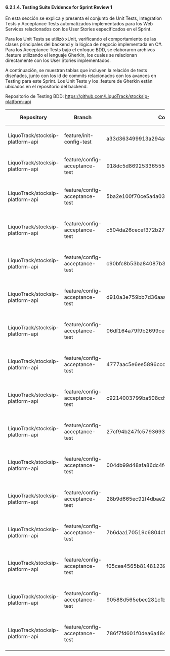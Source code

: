 #### 6.2.1.4. Testing Suite Evidence for Sprint Review 1 ####

En esta sección se explica y presenta el conjunto de Unit Tests, Integration Tests y Acceptance Tests automatizados implementados para los Web Services relacionados con los User Stories especificados en el Sprint.

Para los Unit Tests se utilizó xUnit, verificando el comportamiento de las clases principales del backend y la lógica de negocio implementada en C#. Para los Acceptance Tests bajo el enfoque BDD, se elaboraron archivos .feature utilizando el lenguaje Gherkin, los cuales se relacionan directamente con los User Stories implementados.

A continuación, se muestran tablas que incluyen la relación de tests diseñados, junto con los id de commits relacionados con los avances en Testing para este Sprint. Los Unit Tests y los .feature de Gherkin están ubicados en el repositorio del backend.

Repositorio de Testing BDD: https://github.com/LiquoTrack/stocksip-platform-api

| Repository                       | Branch                         | Commit Id                                | Commit Message                                       | Commited On |
|----------------------------------|--------------------------------|------------------------------------------|------------------------------------------------------|-------------|
| LiquoTrack/stocksip-platform-api | feature/init-config-test       | a33d363499913a294a8507755e82913bb8088d33 | test(products): add product constructor tests        | 04/10/204   |
| LiquoTrack/stocksip-platform-api | feature/config-acceptance-test | 918dc5d869253365558faeae02ced94fb2f1ee69 | feat(test): add features show value proposition      | 09/10/2025  |
| LiquoTrack/stocksip-platform-api | feature/config-acceptance-test | 5ba2e100f70ce5a4a033e9d57e7b927f103593bb | chore: add example file for creating acceptance test | 09/10/2025  |
| LiquoTrack/stocksip-platform-api | feature/config-acceptance-test | c504da26cecef372b27af34288f1140eae396572 | chore: add example file for creating acceptance test | 09/10/2025  |
| LiquoTrack/stocksip-platform-api | feature/config-acceptance-test | c90bfc8b53ba84087b392af58212388b80045582 | chore: add example file for creating acceptance test | 09/10/2025  |
| LiquoTrack/stocksip-platform-api | feature/config-acceptance-test | d910a3e759bb7d36aaa09546ea4ecf99b0b12d23 | chore: add example file for creating acceptance test | 09/10/2025  |
| LiquoTrack/stocksip-platform-api | feature/config-acceptance-test | 06df164a79f9b2699ce8afdbd345bde917de4eb6 | chore: add example file for creating acceptance test | 09/10/2025  |
| LiquoTrack/stocksip-platform-api | feature/config-acceptance-test | 4777aac5e6ee5896ccc26253f243e1f6c2fd3eed | chore: add example file for creating acceptance test | 09/10/2025  |
| LiquoTrack/stocksip-platform-api | feature/config-acceptance-test | c9214003799ba508cd9296f264047e7d20e6bf2b | chore: add example file for creating acceptance test | 09/10/2025  |
| LiquoTrack/stocksip-platform-api | feature/config-acceptance-test | 27cf94b247fc5793693e94b829e5aa67082bb2b7 | chore: add example file for creating acceptance test | 09/10/2025  |
| LiquoTrack/stocksip-platform-api | feature/config-acceptance-test | 004db99d48afa86dc4f498357c1ad236e997aa02 | chore: add example file for creating acceptance test | 09/10/2025  |
| LiquoTrack/stocksip-platform-api | feature/config-acceptance-test | 28b9d665ec91f4dbae2477767a0bcc3d7508bb64 | chore: add example file for creating acceptance test | 09/10/2025  |
| LiquoTrack/stocksip-platform-api | feature/config-acceptance-test | 7b6daa170519c6804cff5d278f97760e1aa176e8 | chore: add example file for creating acceptance test | 09/10/2025  |
| LiquoTrack/stocksip-platform-api | feature/config-acceptance-test | f05cea4565b81481239ca98a64ef673e92b9659e | chore: add example file for creating acceptance test | 09/10/2025  |
| LiquoTrack/stocksip-platform-api | feature/config-acceptance-test | 90588d565ebec281cfb77f421415fe227a303b4d | chore: add example file for creating acceptance test | 09/10/2025  |
| LiquoTrack/stocksip-platform-api | feature/config-acceptance-test | 786f7fd601f0dea6a484697a666364c4e5e01f02 | chore: add example file for creating acceptance test | 09/10/2025  |
